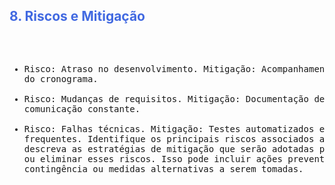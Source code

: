 <h2 style="color: RoyalBlue;">8. Riscos e Mitigação
</h2>
<pre>

- Risco: Atraso no desenvolvimento. Mitigação: Acompanhamento semanal do cronograma.
- Risco: Mudanças de requisitos. Mitigação: Documentação detalhada e comunicação constante.
- Risco: Falhas técnicas. Mitigação: Testes automatizados e backups frequentes.
Identifique os principais riscos associados ao projeto e descreva as estratégias de mitigação 
que serão adotadas para minimizar ou eliminar esses riscos. Isso pode incluir ações 
preventivas, planos de contingência ou medidas alternativas a serem tomadas.

</pre>